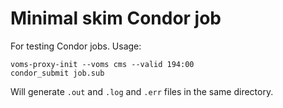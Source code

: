 # Minimal skim Condor job

For testing Condor jobs. Usage:

```
voms-proxy-init --voms cms --valid 194:00
condor_submit job.sub
```

Will generate `.out` and `.log` and `.err` files in the same directory.